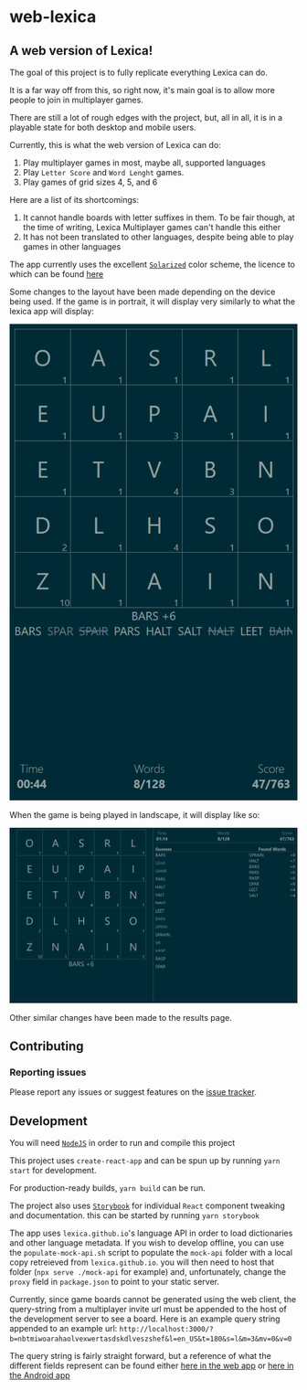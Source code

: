 # web-lexica

## A web version of Lexica!

The goal of this project is to fully replicate everything Lexica can do.

It is a far way off from this, so right now, it's main goal is to allow more people to join in multiplayer games.

There are still a lot of rough edges with the project, but, all in all, it is in a playable state for both desktop and mobile users.

Currently, this is what the web version of Lexica can do:

1. Play multiplayer games in most, maybe all, supported languages
1. Play `Letter Score` and `Word Lenght` games.
1. Play games of grid sizes 4, 5, and 6

Here are a list of its shortcomings:

1. It cannot handle boards with letter suffixes in them. To be fair though, at the time of writing, Lexica Multiplayer games can't handle this either
1. It has not been translated to other languages, despite being able to play games in other languages

The app currently uses the excellent [`Solarized`](https://github.com/altercation/solarized) color scheme, the licence to which can be found [here](https://raw.githubusercontent.com/altercation/solarized/master/LICENSE)

Some changes to the layout have been made depending on the device being used. If the game is in portrait, it will display very similarly to what the lexica app will display:

![Portrait Image](/portrait.png)

When the game is being played in landscape, it will display like so:

![Landscape Image](/landscape.png)

Other similar changes have been made to the results page.

## Contributing

### Reporting issues

Please report any issues or suggest features on the [issue tracker](https://github.com/lexica/web-lexica/issues).


## Development

You will need [`NodeJS`](https://nodejs.org/) in order to run and compile this project

This project uses `create-react-app` and can be spun up by running `yarn start` for development.

For production-ready builds, `yarn build` can be run.

The project also uses [`Storybook`](https://storybook.js.org) for individual `React` component tweaking and documentation. this can be started by running `yarn storybook`

The app uses `lexica.github.io`'s language API in order to load dictionaries and other language metadata. If you wish to develop offline, you can use the `populate-mock-api.sh` script to populate the `mock-api` folder with a local copy retreieved from `lexica.github.io`. you will then need to host that folder (`npx serve ./mock-api` for example) and, unfortunately, change the `proxy` field in `package.json` to point to your static server.

Currently, since game boards cannot be generated using the web client, the query-string from a multiplayer invite url must be appended to the host of the development server to see a board. Here is an example query string appended to an example url: `http://localhost:3000/?b=nbtmiwoarahaolvexwertasdskdlveszshef&l=en_US&t=180&s=l&m=3&mv=0&v=0`

The query string is fairly straight forward, but a reference of what the different fields represent can be found either [here in the web app](https://github.com/lexica/web-lexica/blob/30226f1b9517ccb2dc2281c25f5eadb4034ab741/src/game/rules.ts#L21) or [here in the Android app](https://github.com/lexica/lexica/blob/e6d636a5d1df5beb5a7d4d63c79903fb751c5d50/app/src/main/java/com/serwylo/lexica/share/SharedGameData.kt#L66)
